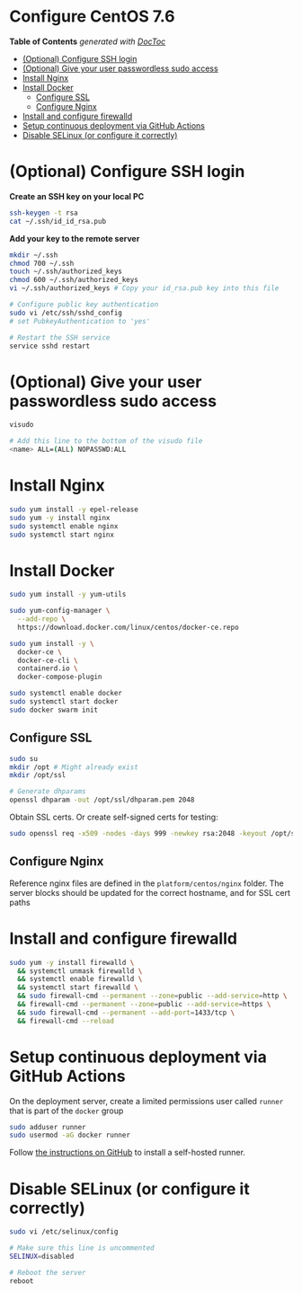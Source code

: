 # Configure CentOS 7.6

<!-- START doctoc generated TOC please keep comment here to allow auto update -->
<!-- DON'T EDIT THIS SECTION, INSTEAD RE-RUN doctoc TO UPDATE -->
**Table of Contents**  *generated with [DocToc](https://github.com/thlorenz/doctoc)*

- [(Optional) Configure SSH login](#optional-configure-ssh-login)
- [(Optional) Give your user passwordless sudo access](#optional-give-your-user-passwordless-sudo-access)
- [Install Nginx](#install-nginx)
- [Install Docker](#install-docker)
  - [Configure SSL](#configure-ssl)
  - [Configure Nginx](#configure-nginx)
- [Install and configure firewalld](#install-and-configure-firewalld)
- [Setup continuous deployment via GitHub Actions](#setup-continuous-deployment-via-github-actions)
- [Disable SELinux (or configure it correctly)](#disable-selinux-or-configure-it-correctly)

<!-- END doctoc generated TOC please keep comment here to allow auto update -->

# (Optional) Configure SSH login

**Create an SSH key on your local PC**
```sh
ssh-keygen -t rsa
cat ~/.ssh/id_id_rsa.pub
```

**Add your key to the remote server**
```sh
mkdir ~/.ssh
chmod 700 ~/.ssh
touch ~/.ssh/authorized_keys
chmod 600 ~/.ssh/authorized_keys
vi ~/.ssh/authorized_keys # Copy your id_rsa.pub key into this file

# Configure public key authentication
sudo vi /etc/ssh/sshd_config
# set PubkeyAuthentication to 'yes'

# Restart the SSH service
service sshd restart
```

# (Optional) Give your user passwordless sudo access

```sh
visudo

# Add this line to the bottom of the visudo file
<name> ALL=(ALL) NOPASSWD:ALL
```

# Install Nginx

```sh
sudo yum install -y epel-release
sudo yum -y install nginx
sudo systemctl enable nginx
sudo systemctl start nginx
```

# Install Docker

```sh
sudo yum install -y yum-utils

sudo yum-config-manager \
  --add-repo \
  https://download.docker.com/linux/centos/docker-ce.repo

sudo yum install -y \
  docker-ce \
  docker-ce-cli \
  containerd.io \
  docker-compose-plugin

sudo systemctl enable docker
sudo systemctl start docker
sudo docker swarm init
```

## Configure SSL
```sh
sudo su
mkdir /opt # Might already exist
mkdir /opt/ssl

# Generate dhparams
openssl dhparam -out /opt/ssl/dhparam.pem 2048
```

Obtain SSL certs. Or create self-signed certs for testing:

```sh
sudo openssl req -x509 -nodes -days 999 -newkey rsa:2048 -keyout /opt/ssl/<hostname>.key -out  /opt/ssl/<hostname>.cer
```

## Configure Nginx
Reference nginx files are defined in the `platform/centos/nginx` folder. The server blocks should be updated for the correct hostname, and for SSL cert paths

# Install and configure firewalld

```sh
sudo yum -y install firewalld \
  && systemctl unmask firewalld \
  && systemctl enable firewalld \
  && systemctl start firewalld \
  && sudo firewall-cmd --permanent --zone=public --add-service=http \
  && firewall-cmd --permanent --zone=public --add-service=https \
  && sudo firewall-cmd --permanent --add-port=1433/tcp \
  && firewall-cmd --reload
```

# Setup continuous deployment via GitHub Actions

On the deployment server, create a limited permissions user called `runner` that is part of the `docker` group

```sh
sudo adduser runner
sudo usermod -aG docker runner
```

Follow [the instructions on GitHub](/settings/actions/runners) to install a self-hosted runner.

# Disable SELinux (or configure it correctly)

```sh
sudo vi /etc/selinux/config

# Make sure this line is uncommented
SELINUX=disabled

# Reboot the server
reboot
```
